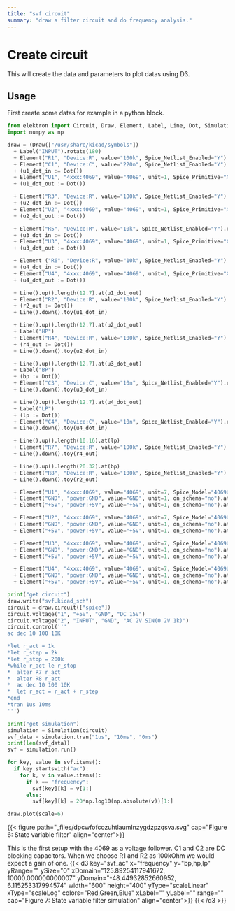 ```yaml
---
title: "svf circuit"
summary: "draw a filter circuit and do frequency analysis."
---
```


# Create circuit

This will create the data and parameters to plot datas using D3.

## Usage

First create some datas for example in a python block.
```python
from elektron import Circuit, Draw, Element, Label, Line, Dot, Simulation
import numpy as np

draw = (Draw(["/usr/share/kicad/symbols"])
  + Label("INPUT").rotate(180)
  + Element("R1", "Device:R", value="100k", Spice_Netlist_Enabled="Y").rotate(90)
  + Element("C1", "Device:C", value="220n", Spice_Netlist_Enabled="Y").rotate(90)
  + (u1_dot_in := Dot())
  + Element("U1", "4xxx:4069", value="4069", unit=1, Spice_Primitive="X", Spice_Model="4069UB", Spice_Node_Sequence="1 2 14 7")
  + (u1_dot_out := Dot())

  + Element("R3", "Device:R", value="100k", Spice_Netlist_Enabled="Y").rotate(90)
  + (u2_dot_in := Dot())
  + Element("U2", "4xxx:4069", value="4069", unit=1, Spice_Primitive="X", Spice_Model="4069UB", Spice_Node_Sequence="1 2 14 7")
  + (u2_dot_out := Dot())

  + Element("R5", "Device:R", value="10k", Spice_Netlist_Enabled="Y").rotate(90)
  + (u3_dot_in := Dot())
  + Element("U3", "4xxx:4069", value="4069", unit=1, Spice_Primitive="X", Spice_Model="4069UB", Spice_Node_Sequence="1 2 14 7")
  + (u3_dot_out := Dot())

  + Element ("R6", "Device:R", value="10k", Spice_Netlist_Enabled="Y").rotate(90)
  + (u4_dot_in := Dot())
  + Element("U4", "4xxx:4069", value="4069", unit=1, Spice_Primitive="X", Spice_Model="4069UB", Spice_Node_Sequence="1 2 14 7")
  + (u4_dot_out := Dot())

  + Line().up().length(12.7).at(u1_dot_out)
  + Element("R2", "Device:R", value="100k", Spice_Netlist_Enabled="Y").rotate(270).tox(u1_dot_in)
  + (r2_out := Dot())
  + Line().down().toy(u1_dot_in)

  + Line().up().length(12.7).at(u2_dot_out)
  + Label("HP")
  + Element("R4", "Device:R", value="100k", Spice_Netlist_Enabled="Y").rotate(270).tox(u2_dot_in)
  + (r4_out := Dot())
  + Line().down().toy(u2_dot_in)

  + Line().up().length(12.7).at(u3_dot_out)
  + Label("BP")
  + (bp := Dot())
  + Element("C3", "Device:C", value="10n", Spice_Netlist_Enabled="Y").rotate(270).tox(u3_dot_in)
  + Line().down().toy(u3_dot_in)

  + Line().up().length(12.7).at(u4_dot_out)
  + Label("LP")
  + (lp := Dot())
  + Element("C4", "Device:C", value="10n", Spice_Netlist_Enabled="Y").rotate(270).tox(u4_dot_in)
  + Line().down().toy(u4_dot_in)

  + Line().up().length(10.16).at(lp)
  + Element("R7", "Device:R", value="100k", Spice_Netlist_Enabled="Y").rotate(270).tox(r4_out)
  + Line().down().toy(r4_out)

  + Line().up().length(20.32).at(bp)
  + Element("R8", "Device:R", value="100k", Spice_Netlist_Enabled="Y").rotate(270).tox(r2_out)
  + Line().down().toy(r2_out)

  + Element("U1", "4xxx:4069", value="4069", unit=7, Spice_Model="4069UB", Spice_Node_Sequence="1 2 14 7", on_schema="no").at((50.8, 50.8))
  + Element("GND", "power:GND", value="GND", unit=1, on_schema="no").at("U1", "7")
  + Element("+5V", "power:+5V", value="+5V", unit=1, on_schema="no").at("U1", "14")

  + Element("U2", "4xxx:4069", value="4069", unit=7, Spice_Model="4069UB", Spice_Node_Sequence="1 2 14 7", on_schema="no").at((71.12, 50.8))
  + Element("GND", "power:GND", value="GND", unit=1, on_schema="no").at("U2", "7")
  + Element("+5V", "power:+5V", value="+5V", unit=1, on_schema="no").at("U2", "14")

  + Element("U3", "4xxx:4069", value="4069", unit=7, Spice_Model="4069UB", Spice_Node_Sequence="1 2 14 7", on_schema="no").at((91.44, 50.8))
  + Element("GND", "power:GND", value="GND", unit=1, on_schema="no").at("U3", "7")
  + Element("+5V", "power:+5V", value="+5V", unit=1, on_schema="no").at("U3", "14")

  + Element("U4", "4xxx:4069", value="4069", unit=7, Spice_Model="4069UB", Spice_Node_Sequence="1 2 14 7", on_schema="no").at((111.76, 50.8))
  + Element("GND", "power:GND", value="GND", unit=1, on_schema="no").at("U4", "7")
  + Element("+5V", "power:+5V", value="+5V", unit=1, on_schema="no").at("U4", "14"))

print("get circuit")
draw.write("svf.kicad_sch")
circuit = draw.circuit(["spice"])
circuit.voltage("1", "+5V", "GND", "DC 15V")
circuit.voltage("2", "INPUT", "GND", "AC 2V SIN(0 2V 1k)")
circuit.control('''
ac dec 10 100 10K

*let r_act = 1k
*let r_step = 2k
*let r_stop = 200k
*while r_act le r_stop
*  alter R7 r_act
*  alter R8 r_act
*  ac dec 10 100 10K
*  let r_act = r_act + r_step
*end
*tran 1us 10ms
''')

print("get simulation")
simulation = Simulation(circuit)
svf_data = simulation.tran("1us", "10ms", "0ms")
print(len(svf_data))
svf = simulation.run()

for key, value in svf.items():
  if key.startswith("ac"):
    for k, v in value.items():
      if k == "frequency":
        svf[key][k] = v[1:]
      else:
        svf[key][k] = 20*np.log10(np.absolute(v))[1:]

draw.plot(scale=6)
```
{{< figure path="_files/dpcwfofcozuhtlaumlnzygdzpzqsva.svg" cap="Figure 6: State variable filter" align="center">}}

This is the first setup with the 4069 as a voltage follower. C1 and C2 are DC blocking capacitors. When we choose R1 and R2 as 100kOhm we would expect a gain of one.
{{< d3 key="svf_ac" x="frequency" y="bp,hp,lp" yRange="" ySize="0" xDomain="125.89254117941672, 10000.000000000007" yDomain="-48.44932852660952, 6.115253317994574" width="600" height="400" yType="scaleLinear" xType="scaleLog" colors="Red,Green,Blue" xLabel="" yLabel="" range="" cap="Figure 7: State variable filter simulation" align="center">}}
{{< /d3 >}}

